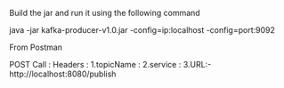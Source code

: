 Build the jar and run it using the following command

java -jar kafka-producer-v1.0.jar -config=ip:localhost -config=port:9092

From Postman

POST Call : 
Headers : 
1.topicName : <value>
2.service : <value>
3.URL:- http://localhost:8080/publish 
